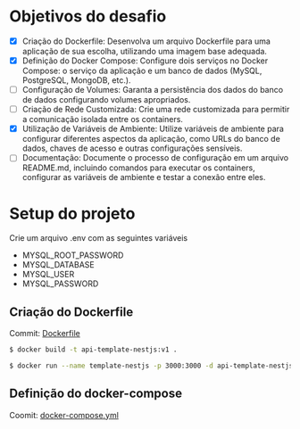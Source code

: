 # Objetivos do desafio
- [X] Criação do Dockerfile: Desenvolva um arquivo Dockerfile para uma aplicação de sua escolha, utilizando uma imagem base adequada.
- [X] Definição do Docker Compose: Configure dois serviços no Docker Compose: o serviço da aplicação e um banco de dados (MySQL, PostgreSQL, MongoDB, etc.).
- [ ] Configuração de Volumes: Garanta a persistência dos dados do banco de dados configurando volumes apropriados.
- [ ] Criação de Rede Customizada: Crie uma rede customizada para permitir a comunicação isolada entre os containers.
- [X] Utilização de Variáveis de Ambiente: Utilize variáveis de ambiente para configurar diferentes aspectos da aplicação, como URLs do banco de dados, chaves de acesso e outras configurações sensíveis.
- [ ] Documentação: Documente o processo de configuração em um arquivo README.md, incluindo comandos para executar os containers, configurar as variáveis de ambiente e testar a conexão entre eles.
 
 # Setup do projeto
 Crie um arquivo .env com as seguintes variáveis
  - MYSQL_ROOT_PASSWORD
  - MYSQL_DATABASE
  - MYSQL_USER
  - MYSQL_PASSWORD

## Criação do Dockerfile
Commit: [Dockerfile](https://github.com/GusMartins499/rocketseat-multiple-containers/commit/b70155ab3a09fb1a5e4739a786fd51f834049d02)

```bash
$ docker build -t api-template-nestjs:v1 .
```
```bash
$ docker run --name template-nestjs -p 3000:3000 -d api-template-nestjs:v1
```

## Definição do docker-compose
Coomit: [docker-compose.yml](https://github.com/GusMartins499/rocketseat-multiple-containers/commit/59de2dfa7946f5f4835587bcf88fcfef5079e88b)